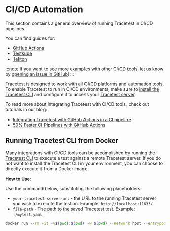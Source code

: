 # CI/CD Automation

This section contains a general overview of running Tracetest in CI/CD pipelines.

You can find guides for:

- [GitHub Actions](./github-actions-pipeline.md)
- [Testkube](./testkube-pipeline.md)
- [Tekton](./tekton-pipeline.md)

:::note
If you want to see more examples with other CI/CD tools, let us know by [opening an issue in GitHub](https://github.com/kubeshop/tracetest/issues/new/choose)!
:::

Tracetest is designed to work with all CI/CD platforms and automation tools. To enable Tracetest to run in CI/CD environments, make sure to [install the Tracetest CLI](../getting-started/installation.mdx) and configure it to access your [Tracetest server](../configuration/server.md).

To read more about integrating Tracetest with CI/CD tools, check out tutorials in our blog:

- [Integrating Tracetest with GitHub Actions in a CI pipeline](https://kubeshop.io/blog/integrating-tracetest-with-github-actions-in-a-ci-pipeline)
- [50% Faster CI Pipelines with GitHub Actions](https://tracetest.io/blog/50-faster-ci-pipelines-with-github-actions)

## Running Tracetest CLI from Docker

Many integrations with CI/CD tools can be accomplished by running the [Tracetest CLI](../cli/configuring-your-cli.md) to execute a test against a remote Tracetest server. If you do not want to install the Tracetest CLI in your environment, you can choose to directly execute it from a Docker image.

**How to Use**:

Use the command below, substituting the following placeholders:

- `your-tracetest-server-url` - the URL to the running Tracetest server you wish to execute the test on. Example: `http://localhost:11633/`
- `file-path` - The path to the saved Tracetest test. Example: `./mytest.yaml`

```bash wordWrap=true
docker run --rm -it -v$(pwd):$(pwd) -w $(pwd) --network host --entrypoint tracetest kubeshop/tracetest:latest -s <your-tracetest-server-url> run test --file <file-path>
```
